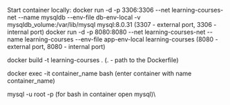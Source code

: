 Start container locally:
docker run -d -p 3306:3306 --net learning-courses-net --name mysqldb --env-file db-env-local -v mysqldb_volume:/var/lib/mysql mysql:8.0.31
(3307 - external port, 3306 - internal port)
docker run -d -p 8080:8080 --net learning-courses-net --name learning-courses --env-file app-env-local learning-courses
(8080 - external port, 8080 - internal port)

docker build -t learning-courses .
(. - path to the Dockerfile)

docker exec -it container_name bash
(enter container with name container_name)

mysql -u root -p
(for bash in container open mysql)\